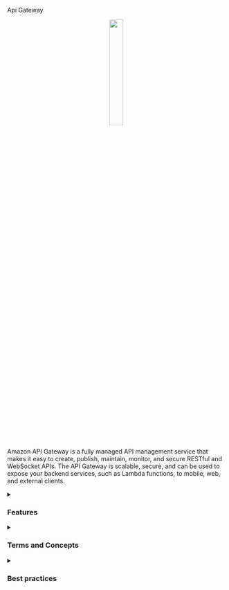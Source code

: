 Api Gateway

<div align="center">
  <img src="https://creazilla-store.fra1.digitaloceanspaces.com/cliparts/7796517/api-gateway-icon-aws-clipart-xl.png" width="25%">
</div>

Amazon API Gateway is a fully managed API management service that makes it easy to create, publish, maintain, monitor, and secure RESTful and WebSocket APIs. The API Gateway is scalable, secure, and can be used to expose your backend services, such as Lambda functions, to mobile, web, and external clients.
<details><summary> <h3>Features</h3></summary>
<ul>
    <li><b>API management:</b> Amazon API Gateway makes it easy to create, publish, maintain, and monitor RESTful and WebSocket APIs.</li>
    <li><b>Integration with other AWS services:</b> Amazon API Gateway can be easily integrated with other AWS services such as Lambda, DynamoDB, and S3.</li>
    <li><b>Scalability:</b> Amazon API Gateway is highly scalable and can handle workloads of any size.</li>
    <li><b>Security:</b> Amazon API Gateway provides built-in security features such as API authentication and authorization to protect your APIs and backend resources.</li>
    <li><b>Cache:</b> Amazon API Gateway provides built-in caching features to improve API performance and reduce network traffic to your backend resources.</li>
</ul> 
</details>
<details><summary> <h3>Terms and Concepts</h3></summary>
<ul>
<li><b>API:</b> An API is a set of definitions and protocols that allow communication between applications and services.</li>
<li><b>Endpoints:</b> An endpoint is a URL that represents a service, such as a Lambda function or an Amazon EC2 instance, and can be accessed through an API.</li>
<li><b>Integration:</b> An integration is a link between an API endpoint and a backend service such as a Lambda function or an Amazon EC2 instance.</li>
<li><b>Data model:</b> A data model is a definition of the data used in the API.</li>
<li><b>Resources:</b> A resource is an entity that is exposed by an API, such as an image, a product, or a user.</li>
<li><b>Gateway:</b> A gateway is a server that acts as an intermediary between clients and services, such as a Lambda function or an Amazon EC2 instance.</li>
<li><b>Security policy:</b> The security policy controls the permissions that an Amazon API Gateway API has to access AWS resources.</li>
<li><b>API plan:</b> An API plan is a set of resources and limits that determine access to the API and the use of API resources.</li>
</ul>
</details>

<details><summary><h3>Best practices</h3></summary>

Some best practices for using Amazon API Gateway include:
<ul>
  <li>Designing simple and easy-to-use APIs following RESTful standards</li>
  <li>Using proper authentication to secure the API against unauthorized access, such as using access tokens and API keys</li>
  <li>Implementing a rate limit to limit the number of requests that can be made to the API in a given period of time</li>
  <li>Using compression to reduce the size of API responses, improving its performance</li>
  <li>Using API caching to reduce latency and the number of calls to the backend infrastructure</li>
  <li>Managing and monitoring API logs for troubleshooting and debugging</li>
  <li>Using versioning and access control options to track and manage changes to APIs</li>
  <li>Configuring access control policies to limit access to the API and its resources</li>
  <li>Using monitoring resources, such as Amazon CloudWatch, to monitor and analyze the API's performance and efficiency</li>
  <li>Testing and validating the API before deploying it in production</li>
</ul>
</details>
